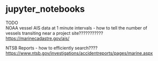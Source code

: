 # jupyter_notebooks

TODO  
NOAA vessel AIS data at 1 minute intervals - how to tell the number of vessels transiting near a project site???????????  
https://marinecadastre.gov/ais/

NTSB Reports - how to efficiently search????  
https://www.ntsb.gov/investigations/accidentreports/pages/marine.aspx
